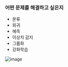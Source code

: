 ### 어떤 문제를 해결하고 싶은지

- 분류
- 회귀
- 예측
- 이상치 감지
- 그룹화
- 강화학습

![image]([https://user-images.githubusercontent.com/86671456/171620910-d62adf44-a9e1-4369-92fc-2bb35d0be1d1.png](https://user-images.githubusercontent.com/24274424/91469635-97729f80-e8ce-11ea-9ee5-264c73e94910.png))
